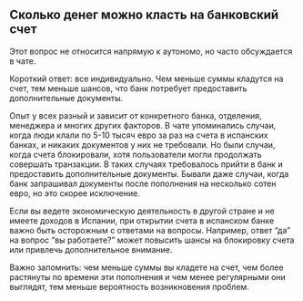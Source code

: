 ## Сколько денег можно класть на банковский счет

Этот вопрос не относится напрямую к аутономо, но часто обсуждается в чате.

Короткий ответ: все индивидуально. Чем меньше суммы кладутся на счет, тем
меньше шансов, что банк потребует предоставить дополнительные
документы.

Опыт у всех разный и зависит от конкретного банка, отделения, менеджера и
многих других факторов. В чате упоминались случаи, когда люди
клали по 5-10 тысяч евро за раз на счета в испанских банках, и никаких
документов у них не требовали. Но были случаи, когда счета
блокировали, хотя пользователи могли продолжать совершать транзакции. В таких
случаях требовалось прийти в банк и предоставить
дополнительные документы. Бывали даже случаи, когда банк запрашивал документы
после пополнения на несколько сотен евро, но это скорее
исключение.

Если вы ведете экономическую деятельность в другой стране и не имеете доходов
в Испании, при открытии счета в испанском банке важно быть
осторожным с ответами на вопросы. Например, ответ “да” на вопрос “вы
работаете?” может повысить шансы на блокировку счета или привлечь
дополнительное внимание.

Важно запомнить: чем меньше суммы вы кладете на счет, чем более растянуты по
времени эти пополнения и чем менее регулярными они выглядят,
тем меньше вероятность возникновения проблем.
